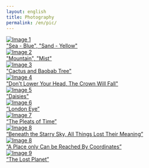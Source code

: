 ```yaml
---
layout: english
title: Photography
permalink: /en/pic/
---
```


<div class="gallery">
  <a href="{{ '/assets/images/001.JPG' | relative_url }}" data-lightbox="gallery" data-title="📍Gulangyu, China<br>
  NIKON D90, 51mm, f/11, 1/800s, ISO 200">
    <img src="{{ '/assets/images/001.JPG' | relative_url }}" alt="Image 1">
    <div class="caption">"Sea - Blue", "Sand - Yellow"</div>
  </a>
  <a href="{{ '/assets/images/002.JPG' | relative_url }}" data-lightbox="gallery" data-title="📍Mali Lengjiu, China<br>
  FUJIFILM, 23mm, f/2, 1/1000s, ISO 400">
    <img src="{{ '/assets/images/002.JPG' | relative_url }}" alt="Image 2">
    <div class="caption">"Mountain", "Mist"</div>
  </a>
  <a href="{{ '/assets/images/003.JPG' | relative_url }}" data-lightbox="gallery" data-title="📍Xiamen Botanical Garden<br>
  NIKON D90, 24mm, f/4.5, 1/2000s, ISO 400">
    <img src="{{ '/assets/images/003.JPG' | relative_url }}" alt="Image 3">
    <div class="caption">"Cactus and Baobab Tree"</div>
  </a>
  <a href="{{ '/assets/images/004.JPG' | relative_url }}" data-lightbox="gallery" data-title="📍Chengdu Line 2<br>
  iPhone 7, 28mm, f/1.8, 1/17s, ISO 64">
    <img src="{{ '/assets/images/004.JPG' | relative_url }}" alt="Image 4">
    <div class="caption">"Don't Lower Your Head, The Crown Will Fall"</div>
  </a>
  <a href="{{ '/assets/images/005.JPG' | relative_url }}" data-lightbox="gallery" data-title="📍Issaquah, USA<br>
  FUJIFILM, 23mm, f/5.6, 1/2000s, ISO 640">
    <img src="{{ '/assets/images/005.JPG' | relative_url }}" alt="Image 5">
    <div class="caption">"Daisies"</div>
  </a>
  <a href="{{ '/assets/images/006.JPG' | relative_url }}" data-lightbox="gallery" data-title="📍London, England<br>
    FUJIFILM X-T4, 33mm, f/2, 1/600s, ISO 320">
      <img src="{{ '/assets/images/006.JPG' | relative_url }}" alt="Image 6">
      <div class="caption">“London Eye”</div>
    </a>
      <a href="{{ '/assets/images/007.JPG' | relative_url }}" data-lightbox="gallery" data-title="📍Antelope Canyon<br>
    FUJIFILM X-T30II, 44mm, f/5, 1/220s, ISO 160">
      <img src="{{ '/assets/images/007.JPG' | relative_url }}" alt="Image 7">
      <div class="caption">“The Pleats of Time”</div>
    </a>
      <a href="{{ '/assets/images/008.JPG' | relative_url }}" data-lightbox="gallery" data-title="📍Arches National Park<br>
    iPhone 16 Pro, 24mm, f/1.78, 10s, ISO 10000">
      <img src="{{ '/assets/images/008.JPG' | relative_url }}" alt="Image 8">
      <div class="caption">“Beneath the Starry Sky, All Things Lost Their Meaning”</div>
    </a>
        <a href="{{ '/assets/images/008.JPG' | relative_url }}" data-lightbox="gallery" data-title="📍38°23&apos;37.7&quot;N 110°49&apos;56.4&quot;W <br>
      FUJIFILM X-T30II, 68mm, f/5.6, 1/950s, ISO 80">
        <img src="{{ '/assets/images/008.JPG' | relative_url }}" alt="Image 8">
        <div class="caption">“A Place only Can be Reached By Coordinates”</div>
      </a>
          <a href="{{ '/assets/images/009.JPG' | relative_url }}" data-lightbox="gallery" data-title="📍Factory Butte<br>
      Hasselblad, 24mm, f/6.3, 1/640s, ISO 100">
        <img src="{{ '/assets/images/009.JPG' | relative_url }}" alt="Image 9">
        <div class="caption">“The Lost Planet”</div>
      </a>
  <!-- Add more images as needed -->
</div>